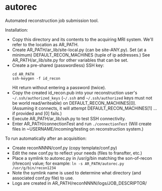 # autorec
Automated reconstruction job submission tool.

Installation:
 *  Copy this directory and its contents to the acquiring MRI system. We'll
    refer to the location as AR_PATH.
 *  Create AR_PATH/ar_lib/site-local.py (can be site-ANY.py). Set (at a minimum)
    DEFAULT_RECON_MACHINES (tuple of ip addresses.) See AR_PATH/ar_lib/site.py
    for other variables that can be set.
 *  Create a pre-shared (passwordless) SSH key:
    ```
    cd AR_PATH
    ssh-keygen -f id_recon
    ```
    Hit return without entering a password (twice).
 *  Copy the created id_recon.pub into your reconstruction user's
    `~/.ssh/authorized_keys` (`~/.ssh` and `~/.ssh/authorized` keys must not be
    world read/writeable) on DEFAULT_RECON_MACHINES[0]. (Assuming it connects, it
    will attempt DEFAULT_RECON_MACHINES[1] ... if provided and [0] fails.)
 *  Execute AR_PATH/ar_lib/ssh.py to test SSH connectivity.
 *  Enter AR_PATH/connectionTest and run `./connectionTest` (Will create files
    in ~USERNAME/incoming/testing on reconstruction system.)

To run automatically after an acquisition:
 *  Create reconNNNN/conf.py (copy template/conf.py)
 *  Edit the new conf.py to reflect your needs (files to fransfter, etc.)
 *  Place a symlink to autorec.py in /usr/g/bin matching the son-of-recon
    (rhrecon) value; for example:
    `ln -s AR_PATH/autorec.py /usr/g/bin/recon1234`
 *  Note the symlink name is used to determine what directory (and associated
    conf.py file) to use.
 *  Logs are created in AR_PATH/reconNNNN/logs/JOB_DESCRIPTOR/
